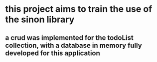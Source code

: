 # this project aims to train the use of the sinon library
## a crud was implemented for the todoList collection, with a database in memory fully developed for this application
